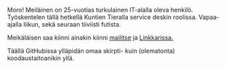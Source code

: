 Moro! Meiläinen on 25-vuotias turkulainen IT-alalla oleva henkilö. Työskentelen tällä hetkellä Kuntien Tieralla service deskin roolissa. 
Vapaa-ajalla liikun, sekä seuraan tiiviisti futista.

Meikäläisen saa kiinni ainakin kiinni <a href="mailto:jesseputki@hotmail.com">mailitse</a> ja <a href="https://www.linkedin.com/in/jesseputkonen/">Linkkarissa.</a>

Täällä GitHubissa ylläpidän omaa skirpti- kuin (olematonta) koodaustaitoanikin yllä.



